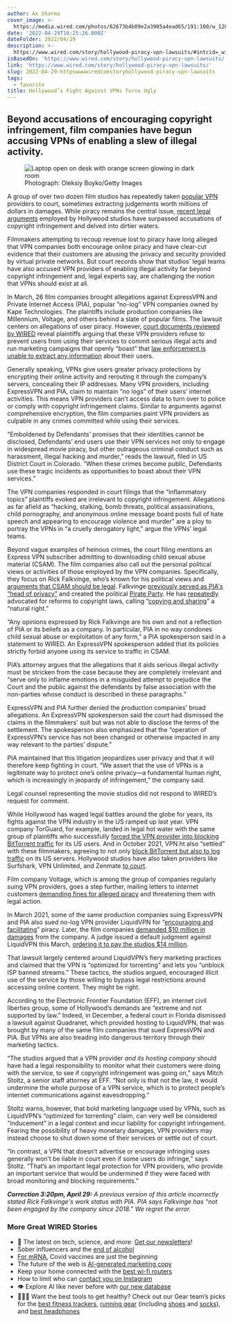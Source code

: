 ```yaml
---
author: Ax Sharma
cover_image: >-
  https://media.wired.com/photos/62673b4b09e2a3905a4ead65/191:100/w_1280,c_limit/Hollywood-Smear-VPN-Security-1158366990.jpg
date: '2022-04-29T16:25:26.000Z'
dateFolder: 2022/04/29
description: >-
  https://www.wired.com/story/hollywood-piracy-vpn-lawsuits/#intcid=_wired-verso-hp-trending_9fa4df09-0935-409e-8dd4-a113709d5ec5_popular4-1
isBasedOn: 'https://www.wired.com/story/hollywood-piracy-vpn-lawsuits/'
link: 'https://www.wired.com/story/hollywood-piracy-vpn-lawsuits/'
slug: 2022-04-29-httpswwwwiredcomstoryhollywood-piracy-vpn-lawsuits
tags:
  - favorite
title: Hollywood’s Fight Against VPNs Turns Ugly
---
```

<h2>Beyond accusations of encouraging copyright infringement, film companies have begun accusing VPNs of enabling a slew of illegal activity.</h2>
<figure><picture><source media="(max-width: 767px)" sizes="100vw" srcset="https://media.wired.com/photos/62673b4b09e2a3905a4ead65/master/w_120,c_limit/Hollywood-Smear-VPN-Security-1158366990.jpg 120w, https://media.wired.com/photos/62673b4b09e2a3905a4ead65/master/w_240,c_limit/Hollywood-Smear-VPN-Security-1158366990.jpg 240w, https://media.wired.com/photos/62673b4b09e2a3905a4ead65/master/w_320,c_limit/Hollywood-Smear-VPN-Security-1158366990.jpg 320w, https://media.wired.com/photos/62673b4b09e2a3905a4ead65/master/w_640,c_limit/Hollywood-Smear-VPN-Security-1158366990.jpg 640w, https://media.wired.com/photos/62673b4b09e2a3905a4ead65/master/w_960,c_limit/Hollywood-Smear-VPN-Security-1158366990.jpg 960w"/><source media="(min-width: 768px)" sizes="100vw" srcset="https://media.wired.com/photos/62673b4b09e2a3905a4ead65/master/w_120,c_limit/Hollywood-Smear-VPN-Security-1158366990.jpg 120w, https://media.wired.com/photos/62673b4b09e2a3905a4ead65/master/w_240,c_limit/Hollywood-Smear-VPN-Security-1158366990.jpg 240w, https://media.wired.com/photos/62673b4b09e2a3905a4ead65/master/w_320,c_limit/Hollywood-Smear-VPN-Security-1158366990.jpg 320w, https://media.wired.com/photos/62673b4b09e2a3905a4ead65/master/w_640,c_limit/Hollywood-Smear-VPN-Security-1158366990.jpg 640w, https://media.wired.com/photos/62673b4b09e2a3905a4ead65/master/w_960,c_limit/Hollywood-Smear-VPN-Security-1158366990.jpg 960w, https://media.wired.com/photos/62673b4b09e2a3905a4ead65/master/w_1280,c_limit/Hollywood-Smear-VPN-Security-1158366990.jpg 1280w, https://media.wired.com/photos/62673b4b09e2a3905a4ead65/master/w_1600,c_limit/Hollywood-Smear-VPN-Security-1158366990.jpg 1600w, https://media.wired.com/photos/62673b4b09e2a3905a4ead65/master/w_1920,c_limit/Hollywood-Smear-VPN-Security-1158366990.jpg 1920w, https://media.wired.com/photos/62673b4b09e2a3905a4ead65/master/w_2240,c_limit/Hollywood-Smear-VPN-Security-1158366990.jpg 2240w"/><img alt="Laptop open on desk with orange screen glowing in dark room" src="https://media.wired.com/photos/62673b4b09e2a3905a4ead65/master/w_2560%2Cc_limit/Hollywood-Smear-VPN-Security-1158366990.jpg"/></picture><figcaption>Photograph: Oleksiy Boyko/Getty Images</figcaption></figure>
<p>A group of over two dozen film studios has repeatedly taken <a href="https://www.wired.com/story/best-vpn/">popular VPN</a> providers to court, sometimes extracting judgements worth millions of dollars in damages. While piracy remains the central issue, <a data-event-click='{"element":"ExternalLink","outgoingURL":"https://torrentfreak.com/movie-companies-want-vpns-to-log-user-data-and-disconnect-pirates-210830/"}' data-offer-url="https://torrentfreak.com/movie-companies-want-vpns-to-log-user-data-and-disconnect-pirates-210830/" href="https://torrentfreak.com/movie-companies-want-vpns-to-log-user-data-and-disconnect-pirates-210830/">recent legal arguments</a> employed by Hollywood studios have surpassed accusations of copyright infringement and delved into dirtier waters.</p>
<p>Filmmakers attempting to recoup revenue lost to piracy have long alleged that VPN companies both encourage online piracy and have clear-cut evidence that their customers are abusing the privacy and security provided by virtual private networks. But court records show that studios’ legal teams have also accused VPN providers of enabling illegal activity far beyond copyright infringement and, legal experts say, are challenging the notion that VPNs should exist at all.</p>
<p>In March, 26 film companies brought allegations against ExpressVPN and Private Internet Access (PIA), popular “no-log” VPN companies owned by Kape Technologies. The plaintiffs include production companies like Millennium, Voltage, and others behind a slate of popular films. The lawsuit centers on allegations of user piracy. However, <a data-event-click='{"element":"ExternalLink","outgoingURL":"https://www.documentcloud.org/documents/21580868-hollywood-vs-expressvpn-pia?responsive=1&amp;title=1"}' data-offer-url="https://www.documentcloud.org/documents/21580868-hollywood-vs-expressvpn-pia?responsive=1&amp;title=1" href="https://www.documentcloud.org/documents/21580868-hollywood-vs-expressvpn-pia?responsive=1&amp;title=1">court documents reviewed by WIRED</a> reveal plaintiffs arguing that these VPN providers refuse to prevent users from using their services to commit serious illegal acts and run marketing campaigns that openly “boast” that <a data-event-click='{"element":"ExternalLink","outgoingURL":"https://torrentfreak.com/expressvpn-anonymous-review/"}' data-offer-url="https://torrentfreak.com/expressvpn-anonymous-review/" href="https://torrentfreak.com/expressvpn-anonymous-review/">law enforcement is unable to extract any information</a> about their users.</p>
<p>Generally speaking, VPNs give users greater privacy protections by encrypting their online activity and rerouting it through the company’s servers, concealing their IP addresses. Many VPN providers, including ExpressVPN and PIA, claim to maintain “no logs” of their users’ internet activities. This means VPN providers can’t access data to turn over to police or comply with copyright infringement claims. Similar to arguments against comprehensive encryption, the film companies paint VPN providers as culpable in any crimes committed while using their services.</p>
<p>“Emboldened by Defendants’ promises that their identities cannot be disclosed, Defendants’ end users use their VPN services not only to engage in widespread movie piracy, but other outrageous criminal conduct such as harassment, illegal hacking and murder,” reads the lawsuit, filed in US District Court in Colorado. “When these crimes become public, Defendants use these tragic incidents as opportunities to boast about their VPN services.”</p>
<p>The VPN companies responded in court filings that the “inflammatory topics” plaintiffs evoked are irrelevant to copyright infringement. Allegations as far afield as “hacking, stalking, bomb threats, political assassinations, child pornography, and anonymous online message board posts full of hate speech and appearing to encourage violence and murder” are a ploy to portray the VPNs in “a cruelly derogatory light," argue the VPNs’ legal teams.</p>
<p>Beyond vague examples of heinous crimes, the court filing mentions an Express VPN subscriber admitting to downloading child sexual abuse material (CSAM). The film companies also call out the personal political views or activities of those employed by the VPN companies. Specifically, they focus on Rick Falkvinge, who’s known for his political views and <a href="https://www.businessinsider.com/pirate-party-rick-falkvinge-founder-publishes-highly-controversial-article-on-child-porn-2012-9?r=US&amp;IR=T">arguments that CSAM should be legal</a>. Falkvinge <a data-event-click='{"element":"ExternalLink","outgoingURL":"https://www.privateinternetaccess.com/blog/private-internet-access-and-the-digital-rights-activism/"}' data-offer-url="https://www.privateinternetaccess.com/blog/private-internet-access-and-the-digital-rights-activism/" href="https://www.privateinternetaccess.com/blog/private-internet-access-and-the-digital-rights-activism/">previously served as PIA's “head of privacy”</a> and created the political <a data-event-click='{"element":"ExternalLink","outgoingURL":"https://en.wikipedia.org/wiki/Rick_Falkvinge"}' data-offer-url="https://en.wikipedia.org/wiki/Rick_Falkvinge" href="https://en.wikipedia.org/wiki/Rick_Falkvinge">Pirate Party</a>. He has <a data-event-click='{"element":"ExternalLink","outgoingURL":"https://torrentfreak.com/author/rick-falkvinge/"}' data-offer-url="https://torrentfreak.com/author/rick-falkvinge/" href="https://torrentfreak.com/author/rick-falkvinge/">repeatedly</a> advocated for reforms to copyright laws, calling “<a data-event-click='{"element":"ExternalLink","outgoingURL":"https://torrentfreak.com/copying-and-sharing-was-always-a-natural-right-restricting-copying-never-was-150802/"}' data-offer-url="https://torrentfreak.com/copying-and-sharing-was-always-a-natural-right-restricting-copying-never-was-150802/" href="https://torrentfreak.com/copying-and-sharing-was-always-a-natural-right-restricting-copying-never-was-150802/">copying and sharing</a>” a “natural right.”</p>
<p>“Any opinions expressed by Rick Falkvinge are his own and not a reflection of PIA or its beliefs as a company. In particular, PIA in no way condones child sexual abuse or exploitation of any form,” a PIA spokesperson said in a statement to WIRED. An ExpressVPN spokesperson added that its policies strictly forbid anyone using its service to traffic in CSAM.</p>
<p>PIA’s attorney argues that the allegations that it aids serious illegal activity must be stricken from the case because they are completely irrelevant and “serve only to inflame emotions in a misguided attempt to prejudice the Court and the public against the defendants by false association with the non-parties whose conduct is described in these paragraphs.”</p>
<p>ExpressVPN and PIA further denied the production companies' broad allegations. An ExpressVPN spokesperson said the court had dismissed the claims in the filmmakers' suit but was not able to disclose the terms of the settlement. The spokesperson also emphasized that the “operation of ExpressVPN’s service has not been changed or otherwise impacted in any way relevant to the parties’ dispute.”</p>
<p>PIA maintained that this litigation jeopardizes user privacy and that it will therefore keep fighting in court. “We assert that the use of VPNs is a legitimate way to protect one’s online privacy—a fundamental human right, which is increasingly in jeopardy of infringement,” the company said.</p>
<p>Legal counsel representing the movie studios did not respond to WIRED’s request for comment.</p>
<p>While Hollywood has waged legal battles around the globe for years, its fights against the VPN industry in the US ramped up last year. VPN company TorGuard, for example, landed in legal hot water with the same group of plaintiffs who successfully <a data-event-click='{"element":"ExternalLink","outgoingURL":"https://www.bleepingcomputer.com/news/security/vpn-provider-bans-bittorrent-after-getting-sued-by-film-studios/"}' data-offer-url="https://www.bleepingcomputer.com/news/security/vpn-provider-bans-bittorrent-after-getting-sued-by-film-studios/" href="https://www.bleepingcomputer.com/news/security/vpn-provider-bans-bittorrent-after-getting-sued-by-film-studios/">forced the VPN provider into blocking BitTorrent traffic</a> for its US users. And in October 2021, VPN.ht also “settled” with these filmmakers, agreeing to not only <a data-event-click='{"element":"ExternalLink","outgoingURL":"https://torrentfreak.com/vpn-service-will-block-bittorrent-and-keep-logs-to-settle-piracy-lawsuit-211011/"}' data-offer-url="https://torrentfreak.com/vpn-service-will-block-bittorrent-and-keep-logs-to-settle-piracy-lawsuit-211011/" href="https://torrentfreak.com/vpn-service-will-block-bittorrent-and-keep-logs-to-settle-piracy-lawsuit-211011/">block BitTorrent but also to log traffic</a> on its US servers. Hollywood studios have also taken providers like Surfshark, VPN Unlimited, and Zenmate <a data-event-click='{"element":"ExternalLink","outgoingURL":"https://torrentfreak.com/movie-companies-want-vpns-to-log-user-data-and-disconnect-pirates-210830/"}' data-offer-url="https://torrentfreak.com/movie-companies-want-vpns-to-log-user-data-and-disconnect-pirates-210830/" href="https://torrentfreak.com/movie-companies-want-vpns-to-log-user-data-and-disconnect-pirates-210830/">to court</a>.</p>
<p>Film company Voltage, which is among the group of companies regularly suing VPN providers, goes a step further, mailing letters to internet customers <a data-event-click='{"element":"ExternalLink","outgoingURL":"https://www.express.co.uk/life-style/science-technology/1531115/WARNING-Virgin-Media-customers-sent-letters-demanding-fines"}' data-offer-url="https://www.express.co.uk/life-style/science-technology/1531115/WARNING-Virgin-Media-customers-sent-letters-demanding-fines" href="https://www.express.co.uk/life-style/science-technology/1531115/WARNING-Virgin-Media-customers-sent-letters-demanding-fines">demanding fines for alleged piracy</a> and threatening them with legal action.</p>
<p>In March 2021, some of the same production companies suing ExpressVPN and PIA also sued no-log VPN provider LiquidVPN for “<a data-event-click='{"element":"ExternalLink","outgoingURL":"https://torrentfreak.com/movie-companies-sue-vpn-provider-for-encouraging-and-facilitating-piracy-210304/"}' data-offer-url="https://torrentfreak.com/movie-companies-sue-vpn-provider-for-encouraging-and-facilitating-piracy-210304/" href="https://torrentfreak.com/movie-companies-sue-vpn-provider-for-encouraging-and-facilitating-piracy-210304/">encouraging and facilitating</a>” piracy. Later, the film companies <a href="https://arstechnica.com/information-technology/2021/09/film-studios-sue-liquidvpn-for-10-million-but-is-it-fair/">demanded $10 million in damages</a> from the company. A judge issued a default judgment against LiquidVPN this March, <a data-event-click='{"element":"ExternalLink","outgoingURL":"https://torrentfreak.com/liquidvpn-ordered-to-pay-filmmakers-14m-in-copyright-damages-220330/"}' data-offer-url="https://torrentfreak.com/liquidvpn-ordered-to-pay-filmmakers-14m-in-copyright-damages-220330/" href="https://torrentfreak.com/liquidvpn-ordered-to-pay-filmmakers-14m-in-copyright-damages-220330/">ordering it to pay the studios $14 million</a>.</p>
<p>That lawsuit largely centered around LiquidVPN’s fiery marketing practices and claimed that the VPN is “optimized for torrenting” and lets you “unblock ISP banned streams.” These tactics, the studios argued, encouraged illicit use of the service by those willing to bypass legal restrictions around accessing online content. They might be right.</p>
<p>According to the Electronic Frontier Foundation (EFF), an internet civil liberties group, some of Hollywood’s demands are “extreme and not supported by law.” Indeed, in December, a federal court in Florida dismissed a lawsuit against Quadranet, which provided hosting to LiquidVPN, that was brought by many of the same film companies that sued ExpressVPN and PIA. But VPNs are also treading into dangerous territory through their marketing tactics.</p>
<p>“The studios argued that a VPN provider <em>and its hosting company</em> should have had a legal responsibility to monitor what their customers were doing with the service, to see if copyright infringement was going on,” says Mitch Stoltz, a senior staff attorney at EFF. “Not only is that not the law, it would undermine the whole purpose of a VPN service, which is to protect people’s internet communications against eavesdropping.”</p>
<p>Stoltz warns, however, that bold marketing language used by VPNs, such as LiquidVPN’s “optimized for torrenting” claim, can very well be considered “inducement” in a legal context and incur liability for copyright infringement. Fearing the possibility of heavy monetary damages, VPN providers may instead choose to shut down some of their services or settle out of court.</p>
<p>“In contrast, a VPN that doesn’t advertise or encourage infringing uses generally won’t be liable in court even if some users do infringe,” says Stoltz. “That’s an important legal protection for VPN providers, who provide an important service that would be undermined if they were faced with broad monitoring and blocking requirements.”</p>
<p><em><strong>Correction 3:20pm, April 29:</strong> A previous version of this article incorrectly stated Rick Falkvinge's work status with PIA. PIA says Falkvinge has “not been engaged by the company since 2018.” We regret the error.</em></p>
<h3>More Great WIRED Stories</h3>
<ul><li>📩 The latest on tech, science, and more: <a href="https://www.wired.com/newsletter?sourceCode=BottomStories">Get our newsletters</a>!</li><li>Sober influencers and the <a href="https://www.wired.com/story/the-end-of-alcohol/?itm_campaign=BottomRelatedStories&amp;itm_content=footer-recirc">end of alcohol</a></li><li><a href="https://www.wired.com/story/for-mrna-vaccines-covid-was-just-the-beginning/?itm_campaign=BottomRelatedStories&amp;itm_content=footer-recirc">For mRNA</a>, Covid vaccines are just the beginning</li><li>The future of the web is <a href="https://www.wired.com/story/ai-generated-marketing-content/?itm_campaign=BottomRelatedStories&amp;itm_content=footer-recirc">AI-generated marketing copy</a></li><li>Keep your home connected with the <a href="https://www.wired.com/gallery/best-wifi-routers/?itm_campaign=BottomRelatedStories&amp;itm_content=footer-recirc">best wi-fi routers</a></li><li>How to limit who can <a href="https://www.wired.com/story/how-to-limit-who-can-contact-you-instagram/?itm_campaign=BottomRelatedStories&amp;itm_content=footer-recirc">contact you on Instagram</a></li><li>👁️ Explore AI like never before with <a href="https://www.wired.com/category/artificial-intelligence/?itm_campaign=BottomRelatedStories&amp;itm_content=footer-recirc">our new database</a></li><li>🏃🏽‍♀️ Want the best tools to get healthy? Check out our Gear team’s picks for the <a href="https://www.wired.com/gallery/best-fitness-tracker/?itm_campaign=BottomRelatedStories&amp;itm_content=footer-recirc">best fitness trackers</a>, <a href="https://www.wired.com/gallery/best-running-gear/?itm_campaign=BottomRelatedStories&amp;itm_content=footer-recirc">running gear</a> (including <a href="https://wired.com/gallery/best-trail-running-shoes-round-up/?itm_campaign=BottomRelatedStories&amp;itm_content=footer-recirc">shoes</a> and <a href="https://www.wired.com/gallery/best-running-socks/?itm_campaign=BottomRelatedStories&amp;itm_content=footer-recirc">socks</a>), and <a href="https://www.wired.com/gallery/best-headphones-under-100/?itm_campaign=BottomRelatedStories&amp;itm_content=footer-recirc">best headphones</a></li></ul>

